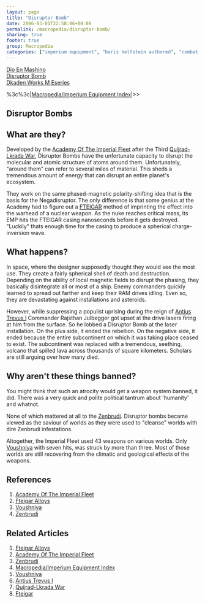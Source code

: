 ```yaml
---
layout: page
title: "Disruptor Bomb"
date: 2006-03-01T22:58:06+00:00
permalink: /macropedia/disruptor-bomb/
sharing: true
footer: true
group: Macropedia
categories: ["imperium equipment", "boris helfstein authored", "combat equipment"]
---
```

<div class='row'>
	<div class='col-md-4'><a href='/macropedia/dio-en-mashino'>Dio En Mashino</a></div>
	<div class='col-md-4'><a href='/macropedia/disruptor-bomb'>Disruptor Bomb</a></div>
	<div class='col-md-4'><a href='/macropedia/dkaden-works-m-eseries'>Dkaden Works M Eseries</a></div>
</div>


%3c%3c|[Macropedia/Imperium Equipment Index](/macropedia/imperium-equipment-index)|>>

## Disruptor Bombs

## What are they?

Developed by the [Academy Of The Imperial Fleet](/macropedia/academy-of-the-imperial-fleet) after the Third [Quijrad-Lkrada War](/macropedia/quijrad-lkrada-wars), Disruptor Bombs have the unfortunate capacity to disrupt the molecular and atomic structure of atoms around them. Unfortunately, "around them" can refer to several miles of material. This sheds a tremendous amount of energy that can disrupt an entire planet's ecosystem. 

They work on the same phased-magnetic polarity-shifting idea that is the basis for the Negadisruptor. The only difference is that some genius at the Academy had to figure out a [FTEIGAR](/macropedia/fteigar-alloys) method of imprinting the effect into the warhead of a nuclear weapon. As the nuke reaches critical mass, its EMP hits the FTEIGAR casing nanoseconds before it gets destroyed. "Luckily" thats enough time for the casing to produce a spherical charge-inversion wave.

## What happens?

In space, where the designer supposedly thought they would see the most use. They create a fairly spherical shell of death and destruction. Depending on the ability of local magnetic fields to disrupt the phasing, they basically disintegrate all or most of a ship. Enemy commanders quickly learned to spread out farther and keep their RAM drives idling. Even so, they are devastating against installations and asteroids.

However, while suppressing a populist uprising during the reign of [Antius Trevus I](/macropedia/antius-trevus-one) Commander Rajsthan Julbegger got upset at the drive lasers firing at him from the surface. So he lobbed a Disruptor Bomb at the laser installation. On the plus side, it ended the rebellion. On the negative side, it ended because the entire subcontinent on which it was taking place ceased to exist. The subcontinent was replaced with a tremendous, seething, volcano that spilled lava across thousands of square kilometers. Scholars are still arguing over how many died.

## Why aren't these things banned?

You might think that such an atrocity would get a weapon system banned, it did. There was a very quick and polite political tantrum about 'humanity' and whatnot.

None of which mattered at all to the [Zenbrudi](/macropedia/zenbrudi). Disruptor bombs became viewed as the saviour of worlds as they were used to "cleanse" worlds with dire Zenbrudi infestations. 

Altogether, the Imperial Fleet used 43 weapons on various worlds. Only [Voushniya](/macropedia/voushniya) with seven hits, was struck by more than three. Most of those worlds are still recovering from the climatic and geological effects of the weapons.

## References
1. [Academy Of The Imperial Fleet](/macropedia/academy-of-the-imperial-fleet)
1. [Fteigar Alloys](/macropedia/fteigar-alloys)
1. [Voushniya](/macropedia/voushniya)
1. [Zenbrudi](/macropedia/zenbrudi)


## Related Articles

1. [Fteigar Alloys](/macropedia/fteigar-alloys)
2. [Academy Of The Imperial Fleet](/macropedia/academy-of-the-imperial-fleet)
3. [Zenbrudi](/macropedia/zenbrudi)
4. [Macropedia/Imperium Equipment Index](/macropedia/imperium-equipment-index)
5. [Voushniya](/macropedia/voushniya)
6. [Antius Trevus I](/macropedia/antius-trevus-one)
7. [Quijrad-Lkrada War](/macropedia/quijrad-lkrada-wars)
8. [Fteigar](/macropedia/fteigar-alloys)



  